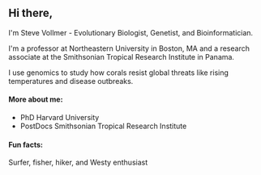 <!-- **svvollmer/svvollmer** is a ✨ _special_ ✨ repository because its `README.md` (this file) appears on your GitHub profile.-->

## Hi there,

I'm Steve Vollmer - Evolutionary Biologist, Genetist, and Bioinformatician.

I'm a professor at Northeastern University in Boston, MA and a research associate at the Smithsonian Tropical Research Institute in Panama.

I use genomics to study how corals resist global threats like rising temperatures and disease outbreaks.

#### More about me:
- PhD        Harvard University
- PostDocs   Smithsonian Tropical Research Institute

#### Fun facts: 
Surfer, fisher, hiker, and Westy enthusiast
